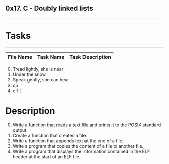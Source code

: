 ## 0x17. C - Doubly linked lists
---
# Tasks
---
File Name|Task Name|Task Description
---|---|----
0. Tread lightly, she is near
1. Under the snow
2. Speak gently, she can hear
3. cp
4. elf
|

# Description

0. Write a function that reads a text file and prints it to the POSIX standard output.
1. Create a function that creates a file.
2. Write a function that appends text at the end of a file.
3. Write a program that copies the content of a file to another file.
4. Write a program that displays the information contained in the ELF header at the start of an ELF file.

